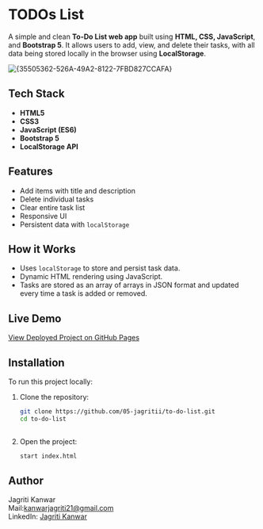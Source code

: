 # TODOs List

A simple and clean **To-Do List web app** built using **HTML, CSS, JavaScript**, and **Bootstrap 5**. It allows users to add, view, and delete their tasks, with all data being stored locally in the browser using **LocalStorage**.

![{35505362-526A-49A2-8122-7FBD827CCAFA}](https://github.com/user-attachments/assets/4186351f-eecd-4e5f-b55b-7676c77a0c4e)


##  Tech Stack

- **HTML5**
- **CSS3**
- **JavaScript (ES6)**
- **Bootstrap 5**
- **LocalStorage API**

##  Features

- Add items with title and description
- Delete individual tasks
- Clear entire task list
- Responsive UI
- Persistent data with `localStorage`

## How it Works
- Uses `localStorage` to store and persist task data.
- Dynamic HTML rendering using JavaScript.
- Tasks are stored as an array of arrays in JSON format and updated every time a task is added or removed.

##  Live Demo

 [View Deployed Project on GitHub Pages](https://05-jagritii.github.io/To-Do-List/)  

##  Installation

To run this project locally:

1. Clone the repository:
   ```bash
   git clone https://github.com/05-jagritii/to-do-list.git
   cd to-do-list
  
2. Open the project:
   ```bash
   start index.html
## Author
Jagriti Kanwar
<br>
Mail:[kanwarjagriti21@gmail.com](mailto:kanwarjagriti21@gmail.com)
<br>
LinkedIn: [Jagriti Kanwar](https://www.linkedin.com/in/jagriti-kanwar)
